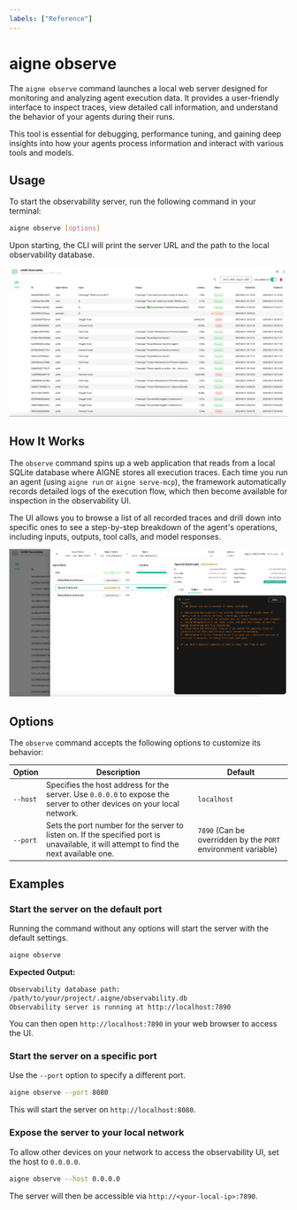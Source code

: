 ```yaml
---
labels: ["Reference"]
---
```


# aigne observe

The `aigne observe` command launches a local web server designed for monitoring and analyzing agent execution data. It provides a user-friendly interface to inspect traces, view detailed call information, and understand the behavior of your agents during their runs.

This tool is essential for debugging, performance tuning, and gaining deep insights into how your agents process information and interact with various tools and models.

## Usage

To start the observability server, run the following command in your terminal:

```bash Usage icon=lucide:terminal
aigne observe [options]
```

Upon starting, the CLI will print the server URL and the path to the local observability database.

![AIGNE observability server running interface](../assets/observe/observe-running-interface.png)

## How It Works

The `observe` command spins up a web application that reads from a local SQLite database where AIGNE stores all execution traces. Each time you run an agent (using `aigne run` or `aigne serve-mcp`), the framework automatically records detailed logs of the execution flow, which then become available for inspection in the observability UI.

The UI allows you to browse a list of all recorded traces and drill down into specific ones to see a step-by-step breakdown of the agent's operations, including inputs, outputs, tool calls, and model responses.

![Viewing call details in the AIGNE observability UI](../assets/observe/observe-view-call-details.png)

## Options

The `observe` command accepts the following options to customize its behavior:

| Option   | Description                                                                                                                           | Default                                                              |
| -------- | ------------------------------------------------------------------------------------------------------------------------------------- | -------------------------------------------------------------------- |
| `--host` | Specifies the host address for the server. Use `0.0.0.0` to expose the server to other devices on your local network.                 | `localhost`                                                          |
| `--port` | Sets the port number for the server to listen on. If the specified port is unavailable, it will attempt to find the next available one. | `7890` (Can be overridden by the `PORT` environment variable)        |

## Examples

### Start the server on the default port

Running the command without any options will start the server with the default settings.

```bash Start with default settings icon=lucide:play
aigne observe
```

**Expected Output:**

```text Console Output
Observability database path: /path/to/your/project/.aigne/observability.db
Observability server is running at http://localhost:7890
```

You can then open `http://localhost:7890` in your web browser to access the UI.

### Start the server on a specific port

Use the `--port` option to specify a different port.

```bash Start on a custom port icon=lucide:play-circle
aigne observe --port 8080
```

This will start the server on `http://localhost:8080`.

### Expose the server to your local network

To allow other devices on your network to access the observability UI, set the host to `0.0.0.0`.

```bash Expose the server publicly icon=lucide:globe
aigne observe --host 0.0.0.0
```

The server will then be accessible via `http://<your-local-ip>:7890`.